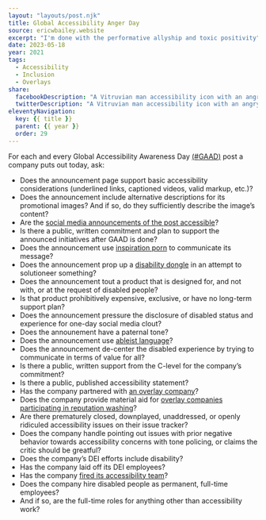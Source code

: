 ```yaml
---
layout: "layouts/post.njk"
title: Global Accessibility Anger Day
source: ericwbailey.website
excerpt: "I'm done with the performative allyship and toxic positivity"
date: 2023-05-18
year: 2021
tags:
  - Accessibility
  - Inclusion
  - Overlays
share:
  facebookDescription: "A Vitruvian man accessibility icon with an angry face."
  twitterDescription: "A Vitruvian man accessibility icon with an angry face."
eleventyNavigation:
  key: {{ title }}
  parent: {{ year }}
  order: 29
---
```


For each and every Global Accessibility Awareness Day [(#<abbr>GAAD</abbr>)](https://twitter.com/hashtag/GAAD) post a company puts out today, ask:

- Does the announcement page support basic accessibility considerations (underlined links, captioned videos, valid markup, etc.)?
- Does the announcement include alternative descriptions for its promotional images? And if so, do they sufficiently describe the image’s content?
- Are the [social media announcements of the post accessible](https://www.accessible-social.com/)?
- Is there a public, written commitment and plan to support the announced initiatives after GAAD is done?
- Does the announcement use [inspiration porn](https://enabled.in/wp/stella-young-im-not-your-inspiration/) to communicate its message?
- Does the announcement prop up a [disability dongle](https://blog.castac.org/2022/04/disability-dongle/) in an attempt to solutioneer something?
- Does the announcement tout a product that is designed for, and not with, or at the request of disabled people?
- Is that product prohibitively expensive, exclusive, or have no long-term support plan?
- Does the announcement pressure the disclosure of disabled status and experience for one-day social media clout?
- Does the announement have a paternal tone?
- Does the announcement use [ableist language](https://www.autistichoya.com/p/ableist-words-and-terms-to-avoid.html)?
- Does the announcement de-center the disabled experience by trying to communicate in terms of value for all?
- Is there a public, written support from the C-level for the company’s commitment?
- Is there a public, published accessibility statement?
- Has the company partnered with [an overlay company](https://www.a11yproject.com/posts/should-i-use-an-accessibility-overlay/)?
- Does the company provide material aid for [overlay companies participating in reputation washing](https://adrianroselli.com/2022/09/accessibility-at-the-edge-w3c-cg-is-an-overlay-smoke-screen.html)?
- Are there prematurely closed, downplayed, unaddressed, or openly ridiculed accessibility issues on their issue tracker?
- Does the company handle pointing out issues with prior negative behavior towards accessibility concerns with tone policing, or claims the critic should be greatful?
- Does the company’s DEI efforts include disability?
- Has the company laid off its DEI employees?
- Has the company [fired its accessibility team](https://www.wired.com/story/twitter-layoffs-accessibility/)?
- Does the company hire disabled people as permanent, full-time employees?
- And if so, are the full-time roles for anything other than accessibility work?
